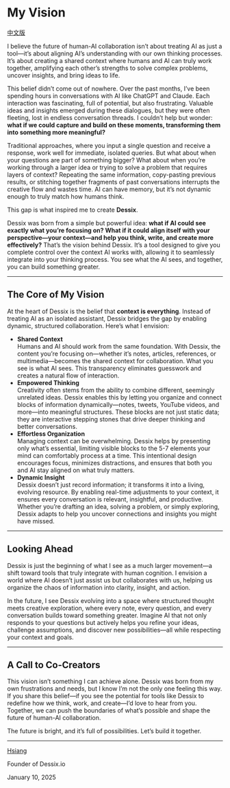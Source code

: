 # My Vision

[中文版](https://mp.weixin.qq.com/s/8MH5TRtfE1zvt-ivmYevGw)

I believe the future of human-AI collaboration isn’t about treating AI as just a tool—it’s about aligning AI’s understanding with our own thinking processes. It’s about creating a shared context where humans and AI can truly work together, amplifying each other’s strengths to solve complex problems, uncover insights, and bring ideas to life.

This belief didn’t come out of nowhere. Over the past months, I’ve been spending hours in conversations with AI like ChatGPT and Claude. Each interaction was fascinating, full of potential, but also frustrating. Valuable ideas and insights emerged during these dialogues, but they were often fleeting, lost in endless conversation threads. I couldn’t help but wonder: **what if we could capture and build on these moments, transforming them into something more meaningful?**

Traditional approaches, where you input a single question and receive a response, work well for immediate, isolated queries. But what about when your questions are part of something bigger? What about when you’re working through a larger idea or trying to solve a problem that requires layers of context? Repeating the same information, copy-pasting previous results, or stitching together fragments of past conversations interrupts the creative flow and wastes time. AI can have memory, but it’s not dynamic enough to truly match how humans think.

This gap is what inspired me to create **Dessix**.

Dessix was born from a simple but powerful idea: **what if AI could see exactly what you’re focusing on? What if it could align itself with your perspective—your context—and help you think, write, and create more effectively?** That’s the vision behind Dessix. It’s a tool designed to give you complete control over the context AI works with, allowing it to seamlessly integrate into your thinking process. You see what the AI sees, and together, you can build something greater.

---

## The Core of My Vision

At the heart of Dessix is the belief that **context is everything**. Instead of treating AI as an isolated assistant, Dessix bridges the gap by enabling dynamic, structured collaboration. Here’s what I envision:

- **Shared Context** \
  Humans and AI should work from the same foundation. With Dessix, the content you’re focusing on—whether it’s notes, articles, references, or multimedia—becomes the shared context for collaboration. What you see is what AI sees. This transparency eliminates guesswork and creates a natural flow of interaction.
- **Empowered Thinking** \
  Creativity often stems from the ability to combine different, seemingly unrelated ideas. Dessix enables this by letting you organize and connect blocks of information dynamically—notes, tweets, YouTube videos, and more—into meaningful structures. These blocks are not just static data; they are interactive stepping stones that drive deeper thinking and better conversations.
- **Effortless Organization** \
  Managing context can be overwhelming. Dessix helps by presenting only what’s essential, limiting visible blocks to the 5-7 elements your mind can comfortably process at a time. This intentional design encourages focus, minimizes distractions, and ensures that both you and AI stay aligned on what truly matters.
- **Dynamic Insight** \
  Dessix doesn’t just record information; it transforms it into a living, evolving resource. By enabling real-time adjustments to your context, it ensures every conversation is relevant, insightful, and productive. Whether you’re drafting an idea, solving a problem, or simply exploring, Dessix adapts to help you uncover connections and insights you might have missed.

---

## Looking Ahead

Dessix is just the beginning of what I see as a much larger movement—a shift toward tools that truly integrate with human cognition. I envision a world where AI doesn’t just assist us but collaborates with us, helping us organize the chaos of information into clarity, insight, and action.

In the future, I see Dessix evolving into a space where structured thought meets creative exploration, where every note, every question, and every conversation builds toward something greater. Imagine AI that not only responds to your questions but actively helps you refine your ideas, challenge assumptions, and discover new possibilities—all while respecting your context and goals.

---

## A Call to Co-Creators

This vision isn’t something I can achieve alone. Dessix was born from my own frustrations and needs, but I know I’m not the only one feeling this way. If you share this belief—if you see the potential for tools like Dessix to redefine how we think, work, and create—I’d love to hear from you. Together, we can push the boundaries of what’s possible and shape the future of human-AI collaboration.

The future is bright, and it’s full of possibilities. Let’s build it together.

---

[Hsiang](https://x.com/sootao)

Founder of Dessix.io

January 10, 2025

